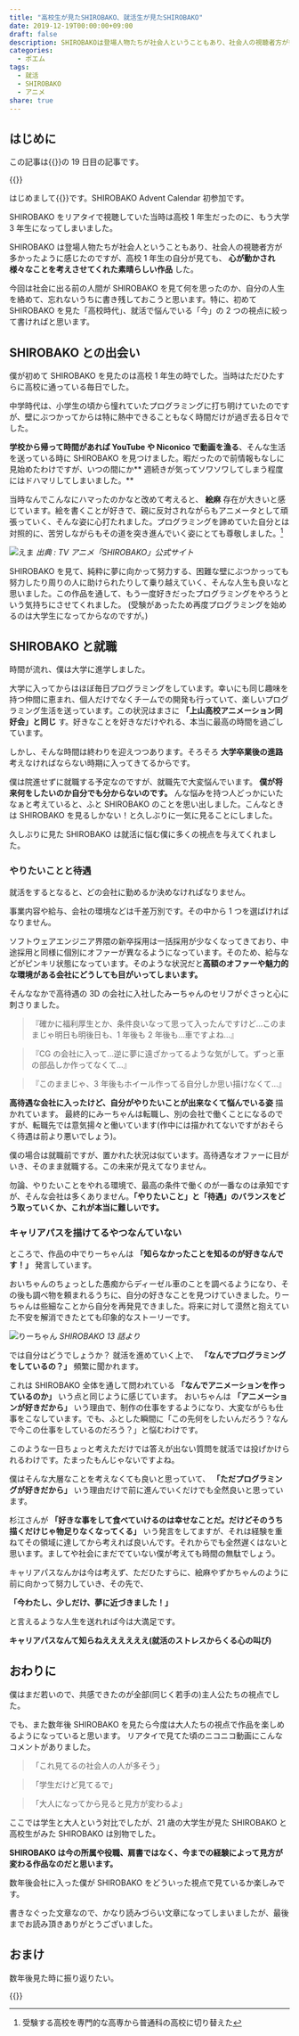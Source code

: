 ```yaml
---
title: "高校生が見たSHIROBAKO、就活生が見たSHIROBAKO"
date: 2019-12-19T00:00:00+09:00
draft: false
description: SHIROBAKOは登場人物たちが社会人ということもあり、社会人の視聴者方が多かったように感じたのですが、高校1年生の自分が見ても、心が動かされ様々なことを考えさせてくれた素晴らしい作品でした。今回は社会に出る前の人間がSHIROBAKOを見て何を思ったのか、自分の人生を絡めて、忘れないうちに書き残しておこうと思います。特に、初めてSHIROBAKOを見た「高校時代」、就活で悩んでいる「今」の2つの視点に絞って書ければと思います。
categories:
  - ポエム
tags:
  - 就活
  - SHIROBAKO
  - アニメ
share: true
---
```


## はじめに

この記事は{{<link href="https://adventar.org/calendars/3902" text="SHIROBAKO Advent Calendar 2019" >}}の 19 日目の記事です。

{{<ex-link url="https://adventar.org/calendars/3902" >}}

はじめまして{{<link href="https://twitter.com/p1ass" text="@p1ass" >}}です。SHIROBAKO Advent Calendar 初参加です。

SHIROBAKO をリアタイで視聴していた当時は高校 1 年生だったのに、もう大学 3 年生になってしまいました。

SHIROBAKO は登場人物たちが社会人ということもあり、社会人の視聴者方が多かったように感じたのですが、高校 1 年生の自分が見ても、 **心が動かされ様々なことを考えさせてくれた素晴らしい作品** した。

今回は社会に出る前の人間が SHIROBAKO を見て何を思ったのか、自分の人生を絡めて、忘れないうちに書き残しておこうと思います。特に、初めて SHIROBAKO を見た「高校時代」、就活で悩んでいる「今」の 2 つの視点に絞って書ければと思います。

<!--more-->

## SHIROBAKO との出会い

僕が初めて SHIROBAKO を見たのは高校 1 年生の時でした。当時はただひたすらに高校に通っている毎日でした。

中学時代は、小学生の頃から憧れていたプログラミングに打ち明けていたのですが、壁にぶつかってからは特に熱中できることもなく時間だけが過ぎ去る日々でした。

**学校から帰って時間があれば YouTube や Niconico で動画を漁る**、そんな生活を送っている時に SHIROBAKO を見つけました。暇だったので前情報もなしに見始めたわけですが、いつの間にか** 週続きが気ってソワソワしてしまう程度にはドハマリしてしまいました。**

当時なんでこんなにハマったのかなと改めて考えると、 **絵麻** 存在が大きいと感じています。絵を書くことが好きで、親に反対されながらもアニメータとして頑張っていく、そんな姿に心打たれました。プログラミングを諦めていた自分とは対照的に、苦労しながらもその道を突き進んでいく姿にとても尊敬しました。[^1]

![えま](ema.png)
_出典 : TV アニメ「SHIROBAKO」公式サイト_

[^1]: 受験する高校を専門的な高専から普通科の高校に切り替えた

SHIROBAKO を見て、純粋に夢に向かって努力する、困難な壁にぶつかっっても努力したり周りの人に助けられたりして乗り越えていく、そんな人生も良いなと思いました。この作品を通して、もう一度好きだったプログラミングをやろうという気持ちにさせてくれました。 (受験があったため再度プログラミングを始めるのは大学生になってからなのですが。)

## SHIROBAKO と就職

時間が流れ、僕は大学に進学しました。

大学に入ってからはほぼ毎日プログラミングをしています。幸いにも同じ趣味を持つ仲間に恵まれ、個人だけでなくチームでの開発も行っていて、楽しいプログラミング生活を送っています。この状況はまさに **「上山高校アニメーション同好会」と同じ** す。好きなことを好きなだけやれる、本当に最高の時間を過ごしています。

しかし、そんな時間は終わりを迎えつつあります。そろそろ **大学卒業後の進路** 考えなければならない時期に入ってきてるからです。

僕は院進せずに就職する予定なのですが、就職先で大変悩んでいます。 **僕が将来何をしたいのか自分でも分からないのです。** んな悩みを持つ人どっかにいたなぁと考えていると、ふと SHIROBAKO のことを思い出しました。こんなときは SHIROBAKO を見るしかない！と久しぶりに一気に見ることにしました。

久しぶりに見た SHIROBAKO は就活に悩む僕に多くの視点を与えてくれました。

### やりたいことと待遇

就活をするとなると、どの会社に勤めるか決めなければなりません。

事業内容や給与、会社の環境などは千差万別です。その中から 1 つを選ばければなりません。

ソフトウェアエンジニア界隈の新卒採用は一括採用が少なくなってきており、中途採用と同様に個別にオファーが異なるようになっています。そのため、給与などがピンキリ状態になっています。そのような状況だと**高額のオファーや魅力的な環境がある会社にどうしても目がいってしまいます。**

そんななかで高待遇の 3D の会社に入社したみーちゃんのセリフがぐさっと心に刺さりました。

> 『確かに福利厚生とか、条件良いなって思って入ったんですけど…このままじゃ明日も明後日も、1 年後も 2 年後も…車ですよね…』

> 『CG の会社に入って…逆に夢に遠ざかってるような気がして。ずっと車の部品しか作ってなくて…』

> 『このままじゃ、3 年後もホイール作ってる自分しか思い描けなくて…』

**高待遇な会社に入ったけど、自分がやりたいことが出来なくて悩んでいる姿** 描かれています。
最終的にみーちゃんは転職し、別の会社で働くことになるのですが、転職先では意気揚々と働いています(作中には描かれてないですがおそらく待遇は前より悪いでしょう)。

僕の場合は就職前ですが、置かれた状況は似ています。高待遇なオファーに目がいき、そのまま就職する。この未来が見えてなりません。

勿論、やりたいことをやれる環境で、最高の条件で働くのが一番なのは承知ですが、そんな会社は多くありません。**「やりたいこと」と「待遇」のバランスをどう取っていくか、これが本当に難しいです。**

### キャリアパスを描けてるやつなんていない

ところで、作品の中でりーちゃんは **「知らなかったことを知るのが好きなんです！」** 発言しています。

おいちゃんのちょっとした愚痴からディーゼル車のことを調べるようになり、その後も調べ物を頼まれるうちに、自分の好きなことを見つけていきました。りーちゃんは些細なことから自分を再発見できました。将来に対して漠然と抱えていた不安を解消できたとても印象的なストーリーです。

![りーちゃん](ri-chan.jpg)
_SHIROBAKO 13 話より_

では自分はどうでしょうか？
就活を進めていく上で、 **「なんでプログラミングをしているの？」** 頻繁に聞かれます。

これは SHIROBAKO 全体を通して問われている **「なんでアニメーションを作っているのか」** いう点と同じように感じています。
おいちゃんは **「アニメーションが好きだから」** いう理由で、制作の仕事をするようになり、大変ながらも仕事をこなしています。でも、ふとした瞬間に「この先何をしたいんだろう？なんで今この仕事をしているのだろう？」と悩むわけです。

このような一日ちょっと考えただけでは答えが出ない質問を就活では投げかけられるわけです。たまったもんじゃないですよね。

僕はそんな大層なことを考えなくても良いと思っていて、 **「ただプログラミングが好きだから」** いう理由だけで前に進んでいくだけでも全然良いと思っています。

杉江さんが **「好きな事をして食べていけるのは幸せなことだ。だけどそのうち描くだけじゃ物足りなくなってくる」** いう発言をしてますが、それは経験を重ねてその領域に達してから考えれば良いんです。それからでも全然遅くはないと思います。ましてや社会にまだでていない僕が考えても時間の無駄でしょう。

キャリアパスなんかは今は考えず、ただひたすらに、絵麻やずかちゃんのように前に向かって努力していき、その先で、

**「今わたし、少しだけ、夢に近づきました！」**

と言えるような人生を送れれば今は大満足です。

**キャリアパスなんて知らねええええええ(就活のストレスからくる心の叫び)**

## おわりに

僕はまだ若いので、共感できたのが全部(同じく若手の)主人公たちの視点でした。

でも、また数年後 SHIROBAKO を見たら今度は大人たちの視点で作品を楽しめるようになっていると思います。
リアタイで見てた頃のニコニコ動画にこんなコメントがありました。

> 「これ見てるの社会人の人が多そう」

> 「学生だけど見てるで」

> 「大人になってから見ると見方が変わるよ」

ここでは学生と大人という対比でしたが、21 歳の大学生が見た SHIROBAKO と高校生がみた SHIROBAKO は別物でした。

**SHIROBAKO は今の所属や役職、肩書ではなく、今までの経験によって見方が変わる作品なのだと思います。**

数年後会社に入った僕が SHIROBAKO をどういった視点で見ているか楽しみです。

書きなぐった文章なので、かなり読みづらい文章になってしまいましたが、最後までお読み頂きありがとうございました。

## おまけ

数年後見た時に振り返りたい。

{{<twitter url="https://twitter.com/p1ass/status/1207189354868658177">}}
